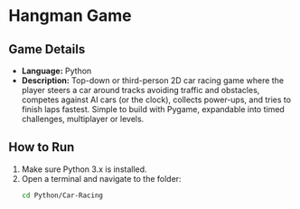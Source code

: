 # Hangman Game

## Game Details
- **Language:** Python  
- **Description:** Top-down or third-person 2D car racing game where the player steers a car around tracks avoiding traffic and obstacles, competes against AI cars (or the clock), collects power-ups, and tries to finish laps fastest. Simple to build with Pygame, expandable into timed challenges, multiplayer or levels.

## How to Run
1. Make sure Python 3.x is installed.  
2. Open a terminal and navigate to the folder:
   ```bash
   cd Python/Car-Racing